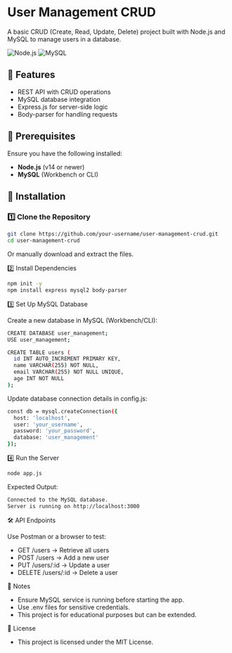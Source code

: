 # User Management CRUD

A basic CRUD (Create, Read, Update, Delete) project built with Node.js and MySQL to manage users in a database.

![Node.js](https://img.shields.io/badge/Node.js-v14%2B-brightgreen) ![MySQL](https://img.shields.io/badge/MySQL-Supported-blue)

## 🚀 Features
- REST API with CRUD operations
- MySQL database integration
- Express.js for server-side logic
- Body-parser for handling requests

## 📌 Prerequisites
Ensure you have the following installed:
- **Node.js** (v14 or newer)
- **MySQL** (Workbench or CLI)

## 📖 Installation
### 1️⃣ Clone the Repository
```sh
git clone https://github.com/your-username/user-management-crud.git
cd user-management-crud
```
Or manually download and extract the files.

2️⃣ Install Dependencies
```sh
npm init -y
npm install express mysql2 body-parser
```
3️⃣ Set Up MySQL Database

Create a new database in MySQL (Workbench/CLI):
```sh
CREATE DATABASE user_management;
USE user_management;

CREATE TABLE users (
  id INT AUTO_INCREMENT PRIMARY KEY,
  name VARCHAR(255) NOT NULL,
  email VARCHAR(255) NOT NULL UNIQUE,
  age INT NOT NULL
);
```
Update database connection details in config.js:
```sh
const db = mysql.createConnection({
  host: 'localhost',
  user: 'your_username',
  password: 'your_password',
  database: 'user_management'
});
```
4️⃣ Run the Server
```sh
node app.js
```
Expected Output:
```sh
Connected to the MySQL database.
Server is running on http://localhost:3000
```
🛠️ API Endpoints

Use Postman or a browser to test:
- GET /users → Retrieve all users
- POST /users → Add a new user
- PUT /users/:id → Update a user
- DELETE /users/:id → Delete a user


📜 Notes

- Ensure MySQL service is running before starting the app.
- Use .env files for sensitive credentials.
- This project is for educational purposes but can be extended.


📄 License
- This project is licensed under the MIT License.
